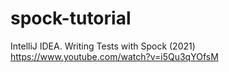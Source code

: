 # spock-tutorial
IntelliJ IDEA. Writing Tests with Spock (2021)
https://www.youtube.com/watch?v=i5Qu3qYOfsM
